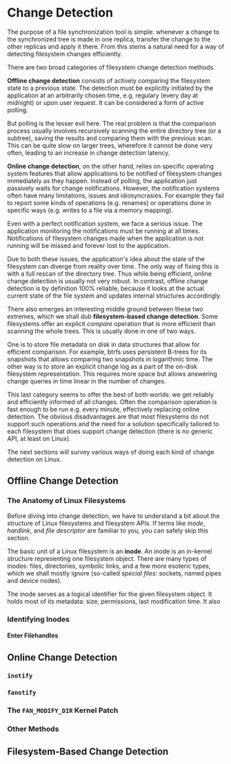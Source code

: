Change Detection
================

The purpose of a file synchronization tool is simple: whenever a change to the
synchronized tree is made in one replica, transfer the change to the other
replicas and apply it there. From this stems a natural need for a way of
detecting filesystem changes efficiently.

There are two broad categories of filesystem change detection methods.

**Offline change detection** consists of actively comparing the filesystem
state to a previous state. The detection must be explicitly initiated by the
application at an arbitrarily chosen time, e.g. regulary (every day at midnight)
or upon user request. It can be considered a form of active polling.

But polling is the lesser evil here. The real problem is that the comparison
process usually involves recursively scanning the entire directory tree (or a
subtree), saving the results and comparing them with the previous scan. This can
be quite slow on larger trees, wherefore it cannot be done very often, leading
to an increase in change detection latency.

**Online change detection**, on the other hand, relies on specific
operating system features that allow applications to be notified of filesystem
changes immediately as they happen. Instead of polling, the application
just passively waits for change notifications. However, the notification systems
often have many limitations, issues and idiosyncrasies. For example they fail
to report some kinds of operations (e.g. renames) or operations done in specific
ways (e.g. writes to a file via a memory mapping).

Even with a perfect notification system, we face a serious issue. The
application monitoring the notifications must be running at all times.
Notifications of filesystem changes made when the application is not running
will be missed and forever lost to the application.

Due to both these issues, the application's idea about the state of the
filesystem can diverge from reality over time. The only way of fixing this is
with a full rescan of the directory tree. Thus while being efficient, online
change detection is usually not very robust. In contrast, offline change
detection is by definition 100% reliable, because it looks at the actual current
state of the file system and updates internal structures accordingly.

There also emerges an interesting middle ground between these two extremes,
which we shall dub **filesystem-based change detection**.  Some filesystems
offer an explicit *compare* operation that is more efficient than scanning the
whole trees. This is usually done in one of two ways.

One is to store file metadata on disk in data structures that allow for
efficient comparison. For example, btrfs<!--TODO link--> uses persistent B-trees
for its snapshots that allows comparing two snapshots in logarithmic time.  <!--
TODO Check, cite. --> The other way is to store an explicit change log as a part
of the on-disk filesystem representation. This requires more space but allows
answering change queries in time linear in the number of changes.

This last category seems to offer the best of both worlds: we get reliably and
efficiently informed of all changes. Often the comparison operation is fast
enough to be run e.g. every minute, effectively replacing online detection. The
obvious disadvantages are that most filesystems do not support such operations
and the need for a solution specifically tailored to each filesystem that does
support change detection (there is no generic API, at least on Linux).

The next sections will survey various ways of doing each kind of change detection
on Linux.

## Offline Change Detection

### The Anatomy of Linux Filesystems

Before diving into change detection, we have to understand a bit about the structure
of Linux filesystems and filesystem APIs. If terms like *inode*, *hardlink*,
and *file descriptor* are familiar to you, you can safely skip this section.

The basic unit of a Linux filesystem is an **inode**. An inode is an in-kernel structure
representing one filesystem object. There are many types of inodes: files, directories,
symbolic links, and a few more esoteric types, which we shall mostly ignore (so-called
*special files*: sockets, named pipes and device nodes).

The inode serves as a logical identifier for the given filesystem object. It holds
most of its metadata: size, permissions, last modification time. It also 

### 

### Identifying Inodes

#### Enter Filehandles

## Online Change Detection

### `inotify`

### `fanotify`

### The `FAN_MODIFY_DIR` Kernel Patch

### Other Methods

## Filesystem-Based Change Detection
